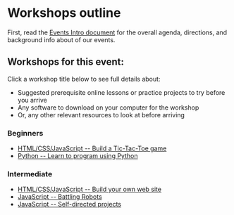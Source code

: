 # Workshops outline

First, read the [Events Intro document](../EVENTS_INTRO.md) for the overall agenda, directions, and background info about of our events.

## Workshops for this event:

Click a workshop title below to see full details about:

* Suggested prerequisite online lessons or practice projects to try before you arrive
* Any software to download on your computer for the workshop
* Or, any other relevant resources to look at before arriving

### Beginners

* [HTML/CSS/JavaScript -- Build a Tic-Tac-Toe game](../Workshops/Tic-Tac-Toe)
* [Python -- Learn to program using Python](../Workshops/Python)

### Intermediate

* [HTML/CSS/JavaScript -- Build your own web site](../Workshops/Build-your-own-web-site)
* [JavaScript -- Battling Robots](../Workshop/Battling-Robots)
* [JavaScript -- Self-directed projects](../Workshop/JavaScript-Self-Directed)





